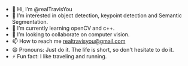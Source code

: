- 👋 Hi, I’m @realTravisYou
- 👀 I’m interested in object detection, keypoint detection and Semantic Segmentation.
- 🌱 I’m currently learning openCV and c++.
- 💞️ I’m looking to collaborate on computer vision.
- 📫 How to reach me realtravisyou@gmail.com
- 😄 Pronouns: Just do it. The life is short, so don't hesitate to do it.
- ⚡ Fun fact: I like traveling and running.

<!---
realTravisYou/realTravisYou is a ✨ special ✨ repository because its `README.md` (this file) appears on your GitHub profile.
You can click the Preview link to take a look at your changes.
--->
